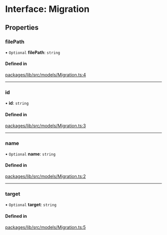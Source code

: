 # Interface: Migration

## Properties

### filePath

• `Optional` **filePath**: `string`

#### Defined in

[packages/lib/src/models/Migration.ts:4](https://github.com/Knaackee/hotmig/blob/306dd08/packages/lib/src/models/Migration.ts#L4)

___

### id

• **id**: `string`

#### Defined in

[packages/lib/src/models/Migration.ts:3](https://github.com/Knaackee/hotmig/blob/306dd08/packages/lib/src/models/Migration.ts#L3)

___

### name

• `Optional` **name**: `string`

#### Defined in

[packages/lib/src/models/Migration.ts:2](https://github.com/Knaackee/hotmig/blob/306dd08/packages/lib/src/models/Migration.ts#L2)

___

### target

• `Optional` **target**: `string`

#### Defined in

[packages/lib/src/models/Migration.ts:5](https://github.com/Knaackee/hotmig/blob/306dd08/packages/lib/src/models/Migration.ts#L5)
